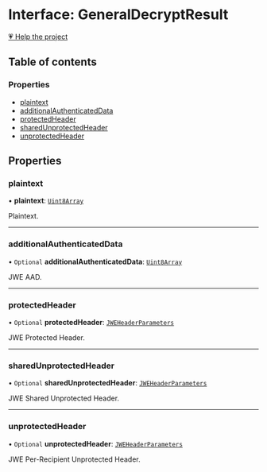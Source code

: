 # Interface: GeneralDecryptResult

[💗 Help the project](https://github.com/sponsors/panva)

## Table of contents

### Properties

- [plaintext](types.GeneralDecryptResult.md#plaintext)
- [additionalAuthenticatedData](types.GeneralDecryptResult.md#additionalauthenticateddata)
- [protectedHeader](types.GeneralDecryptResult.md#protectedheader)
- [sharedUnprotectedHeader](types.GeneralDecryptResult.md#sharedunprotectedheader)
- [unprotectedHeader](types.GeneralDecryptResult.md#unprotectedheader)

## Properties

### plaintext

• **plaintext**: [`Uint8Array`]( https://developer.mozilla.org/en-US/docs/Web/JavaScript/Reference/Global_Objects/Uint8Array )

Plaintext.

___

### additionalAuthenticatedData

• `Optional` **additionalAuthenticatedData**: [`Uint8Array`]( https://developer.mozilla.org/en-US/docs/Web/JavaScript/Reference/Global_Objects/Uint8Array )

JWE AAD.

___

### protectedHeader

• `Optional` **protectedHeader**: [`JWEHeaderParameters`](types.JWEHeaderParameters.md)

JWE Protected Header.

___

### sharedUnprotectedHeader

• `Optional` **sharedUnprotectedHeader**: [`JWEHeaderParameters`](types.JWEHeaderParameters.md)

JWE Shared Unprotected Header.

___

### unprotectedHeader

• `Optional` **unprotectedHeader**: [`JWEHeaderParameters`](types.JWEHeaderParameters.md)

JWE Per-Recipient Unprotected Header.
